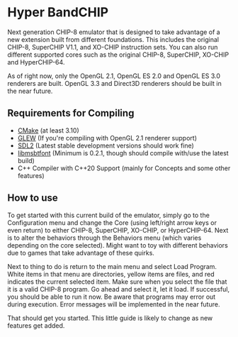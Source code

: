 # Hyper BandCHIP

Next generation CHIP-8 emulator that is designed to take advantage of a new extension built from different foundations.  This includes the original CHIP-8, SuperCHIP V1.1, and XO-CHIP instruction sets.  You can also run different supported cores such as the original CHIP-8, SuperCHIP, XO-CHIP and HyperCHIP-64.

As of right now, only the OpenGL 2.1, OpenGL ES 2.0 and OpenGL ES 3.0 renderers are built.  OpenGL 3.3 and Direct3D renderers should be built in the near future.

## Requirements for Compiling

- [CMake](https://www.cmake.org/download/) (at least 3.10)
- [GLEW](http://glew.sourceforge.net) (If you're compiling with OpenGL 2.1 renderer support)
- [SDL2](https://www.libsdl.org/download-2.0.php) (Latest stable development versions should work fine)
- [libmsbtfont](https://github.com/Bandock/libmsbtfont) (Minimum is 0.2.1, though should compile with/use the latest build)
- C++ Compiler with C++20 Support (mainly for Concepts and some other features)

## How to use

To get started with this current build of the emulator, simply go to the Configuration menu and change the Core (using left/right arrow keys or even return) to either CHIP-8, SuperCHIP, XO-CHIP, or HyperCHIP-64.  Next is to alter the behaviors through the Behaviors menu (which varies depending on the core selected).  Might want to toy with different behaviors due to games that take advantage of these quirks.

Next to thing to do is return to the main menu and select Load Program.  White items in that menu are directories, yellow items are files, and red indicates the current selected item.  Make sure when you select the file that it is a valid CHIP-8 program.  Go ahead and select it, let it load.  If successful, you should be able to run it now.  Be aware that programs may error out during execution.  Error messages will be implemented in the near future.

That should get you started.  This little guide is likely to change as new features get added.
